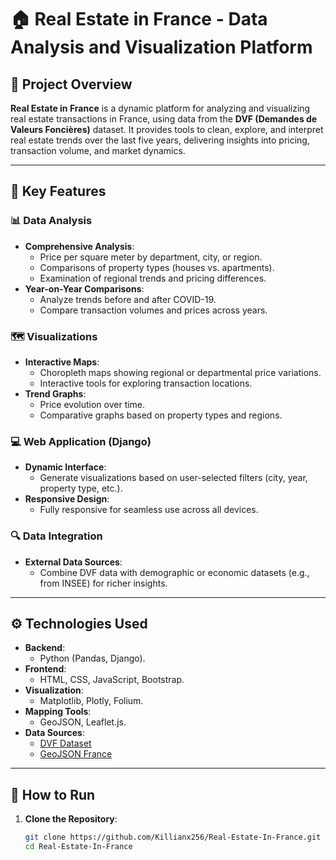 # 🏠 Real Estate in France - Data Analysis and Visualization Platform

## 📝 Project Overview

**Real Estate in France** is a dynamic platform for analyzing and visualizing real estate transactions in France, using data from the **DVF (Demandes de Valeurs Foncières)** dataset. It provides tools to clean, explore, and interpret real estate trends over the last five years, delivering insights into pricing, transaction volume, and market dynamics.

---

## 🔑 Key Features

### 📊 Data Analysis
- **Comprehensive Analysis**:
  - Price per square meter by department, city, or region.
  - Comparisons of property types (houses vs. apartments).
  - Examination of regional trends and pricing differences.
- **Year-on-Year Comparisons**:
  - Analyze trends before and after COVID-19.
  - Compare transaction volumes and prices across years.

### 🗺️ Visualizations
- **Interactive Maps**:
  - Choropleth maps showing regional or departmental price variations.
  - Interactive tools for exploring transaction locations.
- **Trend Graphs**:
  - Price evolution over time.
  - Comparative graphs based on property types and regions.

### 💻 Web Application (Django)
- **Dynamic Interface**:
  - Generate visualizations based on user-selected filters (city, year, property type, etc.).
- **Responsive Design**:
  - Fully responsive for seamless use across all devices.

### 🔍 Data Integration
- **External Data Sources**:
  - Combine DVF data with demographic or economic datasets (e.g., from INSEE) for richer insights.

---

## ⚙️ Technologies Used

- **Backend**: 
  - Python (Pandas, Django).
- **Frontend**: 
  - HTML, CSS, JavaScript, Bootstrap.
- **Visualization**: 
  - Matplotlib, Plotly, Folium.
- **Mapping Tools**: 
  - GeoJSON, Leaflet.js.
- **Data Sources**:
  - [DVF Dataset](https://www.data.gouv.fr/fr/datasets/demandes-de-valeurs-foncieres/)
  - [GeoJSON France](https://france-geojson.gregoiredavid.fr/)

---

## 🚀 How to Run

1. **Clone the Repository**:
   ```bash
   git clone https://github.com/Killianx256/Real-Estate-In-France.git
   cd Real-Estate-In-France
